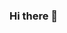 ### Hi there 👋

<!--
**shellylin100/shellylin100** is a ✨ _special_ ✨ repository because its `README.md` (this file) appears on your GitHub profile.

Here are some ideas to get you started:

- 🔭 I’m currently working on time series analysis
- 🌱 I’m currently learning Machine Learning and Deep Learning
- 👯 I’m looking to collaborate on data analyst projects
- 🤔 I’m looking for help with data analysis related projects
- 💬 Ask me about my hobbis! (doing sport!)
- 📫 How to reach me: yihsuanlin8@gmail.com
- 😄 Pronouns: Call me Shelly
